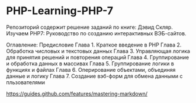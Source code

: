 # PHP-Learning-PHP-7
Репозиторий содержит решение заданий по книге:
Дэвид Скляр. Изучаем PHP7: Руководство по созданию интерактивных ВЭБ-сайтов.

Оглавление:
Предисловие
Глава 1. Краткое введение в PHP
Глава 2. Обработка числовых и текстовых данных
Глава 3. Управляющая логика для принятия решений и повторения операций
Глава 4. Группирование и обработка данных в массивах
Глава 5. Группирование логики в функциях и файлах
Глава 6. Оперирование объектами, объединяя данные и логику 
Глава 7. Создание вэб-форм для обмена данными с пльзователями

https://guides.github.com/features/mastering-markdown/